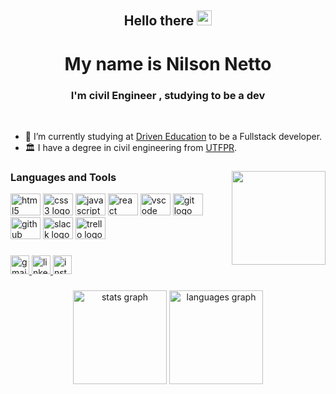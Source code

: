 <div align="center">
<h2> Hello there <img src="https://github.com/TheDudeThatCode/TheDudeThatCode/blob/master/Assets/Hi.gif" width="24" /> </h2>
  <h1>My name is Nilson Netto</h1>
  <h3>I'm civil Engineer , studying to be a dev</h3><br>
</div>

- 🔭 I’m currently studying at [Driven Education](https://www.driven.com.br/) to be a Fullstack developer.
- :classical_building: I have a degree in civil engineering from [UTFPR](http://www.utfpr.edu.br/).

###

  <img align="right" height="150" src="https://media.giphy.com/media/uWKtW8ith0vTGI8F5Q/giphy.gif"  />

###

<div align="left">
  <h3>Languages and Tools</h3>
  <img src="https://cdn.jsdelivr.net/gh/devicons/devicon/icons/html5/html5-original.svg" height="35" width="48" alt="html5 logo"  />
  <img src="https://cdn.jsdelivr.net/gh/devicons/devicon/icons/css3/css3-original.svg" height="35" width="48" alt="css3 logo"  />
  <img src="https://cdn.jsdelivr.net/gh/devicons/devicon/icons/javascript/javascript-original.svg" height="35" width="48" alt="javascript logo"  />
  <img src="https://cdn.jsdelivr.net/gh/devicons/devicon/icons/react/react-original.svg" height="35" width="48" alt="react logo"  />
  <img src="https://cdn.jsdelivr.net/gh/devicons/devicon/icons/vscode/vscode-original.svg" height="35" width="48" alt="vscode logo"  />
  <img src="https://cdn.jsdelivr.net/gh/devicons/devicon/icons/git/git-original.svg" height="35" width="48" alt="git logo"  />
  <img src="https://cdn.jsdelivr.net/gh/devicons/devicon/icons/github/github-original.svg" height="35" width="48" alt="github logo"  />
  <img src="https://cdn.jsdelivr.net/gh/devicons/devicon/icons/slack/slack-original.svg" height="35" width="48" alt="slack logo"  />
  <img src="https://cdn.jsdelivr.net/gh/devicons/devicon/icons/trello/trello-plain.svg" height="35" width="48" alt="trello logo"  />
</div>

###

<div align="left">
  <a href="mailto:eng.nilsonnetto@gmail.com" target="_blank">
    <img src="https://img.shields.io/static/v1?message=Gmail&logo=gmail&label=&color=D14836&logoColor=white&labelColor=&style=for-the-badge" height="30" alt="gmail logo"  />
  </a>
  <a href="https://www.linkedin.com/in/nilson-netto-76b820240/" target="_blank">
    <img src="https://img.shields.io/static/v1?message=LinkedIn&logo=linkedin&label=&color=0077B5&logoColor=white&labelColor=&style=for-the-badge" height="30" alt="linkedin logo"  />
  </a>
  <a href="https://www.instagram.com/non.netto/" target="_blank">
    <img src="https://img.shields.io/static/v1?message=Instagram&logo=instagram&label=&color=E4405F&logoColor=white&labelColor=&style=for-the-badge" height="30" alt="instagram logo"  />
  </a>
</div>

###

<div align="center">
  <img src="https://github-readme-stats.vercel.app/api?hide_title=false&hide_rank=false&show_icons=true&include_all_commits=true&count_private=true&disable_animations=false&theme=dracula&locale=en&hide_border=true&username=nilsonnetto" height="150" alt="stats graph"  />
  <img src="https://github-readme-stats.vercel.app/api/top-langs?locale=en&hide_title=false&layout=compact&card_width=320&langs_count=5&theme=dracula&hide_border=true&username=nilsonnetto" height="150" alt="languages graph"  />
</div>

###

